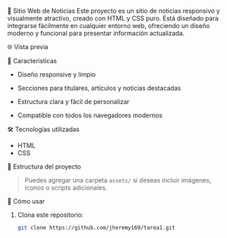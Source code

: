 📰 Sitio Web de Noticias
Este proyecto es un sitio de noticias responsivo y visualmente atractivo, creado con HTML y CSS puro. Está diseñado para integrarse fácilmente en cualquier entorno web, ofreciendo un diseño moderno y funcional para presentar información actualizada.

🌐 Vista previa




🚀 Características

- Diseño responsive y limpio

- Secciones para titulares, artículos y noticias destacadas

- Estructura clara y fácil de personalizar

- Compatible con todos los navegadores modernos

🛠️ Tecnologías utilizadas

- HTML
- CSS

📁 Estructura del proyecto


> Puedes agregar una carpeta `assets/` si deseas incluir imágenes, íconos o scripts adicionales.

🧪 Cómo usar

1. Clona este repositorio:
   ```bash
   git clone https://github.com/jheremy169/tarea1.git
